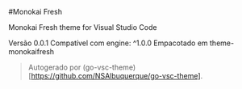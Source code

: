 #Monokai Fresh

Monokai Fresh theme for Visual Studio Code

Versão 0.0.1
Compatível com engine: ^1.0.0
Empacotado em theme-monokaifresh

> Autogerado por (go-vsc-theme)[https://github.com/NSAlbuquerque/go-vsc-theme].